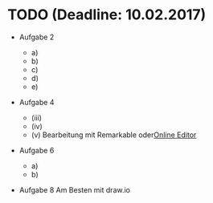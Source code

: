 # TODO (Deadline: 10.02.2017)
* Aufgabe 2
  * a)
  * b)
  * c)
  * d)
  * e)

* Aufgabe 4
  * (iii)
  * (iv)
  * (v)
Bearbeitung mit Remarkable oder[Online Editor](https://upmath.me/)

* Aufgabe 6
  * a)
  * b)

* Aufgabe 8
Am Besten mit draw.io
